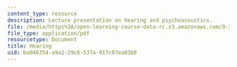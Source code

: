 ```yaml
---
content_type: resource
description: Lecture presentation on hearing and psychoacoustics.
file: /media/https%3A/open-learning-course-data-rc.s3.amazonaws.com/9-35-sensation-and-perception-spring-2009/ba046354a9a229c6537a917c07ea03b0_MIT9_35s09_lec02_hearing.pdf
file_type: application/pdf
resourcetype: Document
title: Hearing
uid: ba046354-a9a2-29c6-537a-917c07ea03b0
---
```


